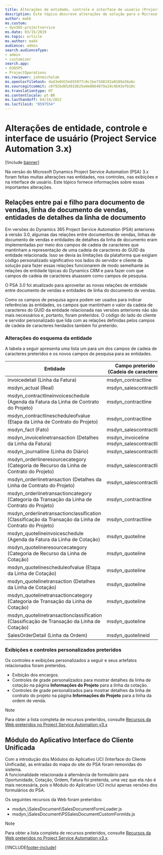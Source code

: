 ```yaml
---
title: Alterações de entidade, controle e interface de usuário (Project Service Automation 3.x)
description: Este tópico descreve alterações de solução para o Microsoft Dynamics Project Service Automation 3.x.
author: makk
ms.custom:
- dyn365-projectservice
ms.date: 03/15/2019
ms.topic: article
ms.author: makk
audience: admin
search.audienceType:
- admin
- customizer
search.app:
- D365PS
- ProjectOperations
ms.reviewer: johnmichalak
ms.openlocfilehash: da43e0d15e655977c0c1be7348192a0189a56a6c
ms.sourcegitcommit: c0792bd65d92db25e0e8864879a19c4b93efb10c
ms.translationtype: HT
ms.contentlocale: pt-BR
ms.lasthandoff: 04/14/2022
ms.locfileid: "8597554"
---
```

# <a name="entity-control-and-user-interface-changes-project-service-automation-3x"></a>Alterações de entidade, controle e interface de usuário (Project Service Automation 3.x)

[!include [banner](../../includes/psa-now-project-operations.md)]


Na versão do Microsoft Dynamics Project Service Automation (PSA) 3.x foram feitas muitas alterações nas entidades, nos controles, nas exibições e na interface de usuário. Este tópico fornece informações sobre essas importantes alterações.

## <a name="parent-child-relationships-for-sales-document-sales-document-line-sales-document-line-detail-entities"></a>Relações entre pai e filho para documento de vendas, linha de documento de vendas, entidades de detalhes da linha de documento
Em versões do Dynamics 365 Project Service Automation (PSA) anteriores à versão 3.0, algumas das relações entre documentos de vendas, linhas de documento de vendas e entidades de detalhes da linha de documento eram implementadas por meio dos campos de cadeia de caracteres que mantinham a representação de uma cadeia de caracteres do GUID da entidade relacionada. Isso se devia às limitações da plataforma que exigiam código personalizado significativo nos lados do servidor e cliente da solução para fazer essas relações funcionarem de modo semelhante às relações de entidade típicas do Dynamics CRM e para fazer com que campos de cadeia de caracteres atuassem como campos de pesquisa.

O PSA 3.0 foi atualizado para aproveitar as novas relações de entidade entre documento de vendas e entidades de linha do documento de vendas.

Como os campos de pesquisa agora podem ser usados para indicar referências às entidades, os campos que mantinham o valor da cadeia de caracteres do GUID da entidade relacionada nas versões anteriores não são mais necessários e, portanto, foram preteridos. O código do lado do cliente e servidor personalizado que lida com as relações definidas pelos campos de cadeia de caracteres herdados também foi preterido.

### <a name="entity-schema-changes"></a>Alterações do esquema da entidade
A tabela a seguir apresenta uma lista um para um dos campos de cadeia de caracteres preteridos e os novos campos de pesquisa para as entidades. 

 Entidade |   Campo preterido (Cadeia de caracteres) | Novo campo (Pesquisa)
--- | --- | ---
invoicedetail (Linha da Fatura) |  msdyn_contractline |    msdyn_contractlineid
msdyn_actual (Real) | msdyn_salescontractline |   msdyn_salescontractlineid
msdyn_contractlineinvoiceschedule (Agenda da Fatura da Linha de Contrato do Projeto) |    msdyn_contractline |    msdyn_contractlineid
msdyn_contractlinescheduleofvalue (Etapa da Linha de Contrato do Projeto) |   msdyn_contractline |    msdyn_contractlineid
msdyn_fact (Fato) | msdyn_salescontractline |   msdyn_salescontractlineid
msdyn_invoicelinetransaction (Detalhes da Linha da Fatura) | msdyn_invoiceline <br> msdyn_salescontractline | msdyn_invoicelineid <br> msdyn_salescontractlineid
msdyn_journalline (Linha do Diário) |  msdyn_salescontractline |   msdyn_salescontractlineid
msdyn_orderlineresourcecategory (Categoria de Recurso da Linha de Contrato do Projeto) | msdyn_salescontractline |   msdyn_contractlineid
msdyn_orderlinetransaction (Detalhes da Linha de Contrato do Projeto) | msdyn_salescontractline |   msdyn_salescontractlineid
msdyn_orderlinetransactioncategory (Categoria da Transação da Linha de Contrato do Projeto) |   msdyn_contractline |    msdyn_contractlineid
msdyn_orderlinetransactionclassification (Classificação da Transação da Linha de Contrato do Projeto) |   msdyn_contractline |    msdyn_contractlineid
msdyn_quotelineinvoiceschedule (Agenda da Fatura da Linha de Cotação) |  msdyn_quoteline |   msdyn_quotelineid
msdyn_quotelineresourcecategory (Categoria de Recurso da Linha de Cotação) |    msdyn_quoteline |   msdyn_quotelineid
msdyn_quotelinescheduleofvalue (Etapa da Linha de Cotação) | msdyn_quoteline |   msdyn_quotelineid
msdyn_quotelinetransaction (Detalhes da Linha de Cotação) |    msdyn_quoteline |   msdyn_quotelineid
msdyn_quotelinetransactioncategory (Categoria de Transação da Linha de Cotação) |  msdyn_quoteline |   msdyn_quotelineid
msdyn_quotelinetransactionclassification (Classificação de Transação da Linha de Cotação) |  msdyn_quoteline |   msdyn_quotelineid
SalesOrderDetail (Linha da Ordem) | msdyn_quotelineid | msdyn_quoteline 

### <a name="deprecated-custom-views-and-controls"></a>Exibições e controles personalizados preteridos
Os controles e exibições personalizados a seguir e seus artefatos relacionados foram preteridos.

- Exibição dos encargos.
- Controles de grade personalizados para mostrar detalhes da linha de cotação na página **Informações do Projeto** para a linha da cotação.
- Controles de grade personalizados para mostrar detalhes da linha de contrato do projeto na página **Informações do Projeto** para a linha da ordem de venda.

> [!NOTE]
> Para obter a lista completa de recursos preteridos, consulte [Recursos da Web preteridos no Project Service Automation v3.x](../developer-guides/web-resources-deprecated-v3.x.md)

## <a name="unified-client-interface-app-module"></a>Módulo do Aplicativo Interface do Cliente Unificada
Com a introdução dos Módulos do Aplicativo UCI (Interface do Cliente Unificada), as entradas do mapa do site do PSA foram removidas do sistema.  
A funcionalidade relacionada à alternância de formulário para Oportunidade, Cotação, Ordem, Fatura foi preterida, uma vez que ela não é mais necessária, pois o Módulo do Aplicativo UCI inclui apenas versões dos formulários do PSA.  

Os seguintes recursos da Web foram preteridos:

- msdyn_\SalesDocument\SalesDocumentFormLoader.js
- msdyn_\SalesDocument\PSSalesDocumentCustomFormIds.js

> [!NOTE]
> Para obter a lista completa de recursos preteridos, consulte [Recursos da Web preteridos no Project Service Automation v3.x](../developer-guides/web-resources-deprecated-v3.x.md).




[!INCLUDE[footer-include](../../includes/footer-banner.md)]
